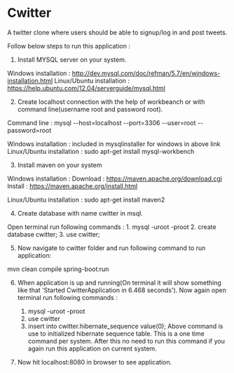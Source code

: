 Cwitter
================
A twitter clone where users should be able to signup/log in and post tweets.

Follow below steps to run this application : 

1. Install MYSQL server on your system.

Windows installation : http://dev.mysql.com/doc/refman/5.7/en/windows-installation.html
Linux/Ubuntu installation : https://help.ubuntu.com/12.04/serverguide/mysql.html

2. Create localhost connection with the help of workbeanch or with command line(username root and password root).

Command line : mysql --host=localhost --port=3306 --user=root --password=root

Windows installation : included in mysqlinstaller for windows in above link
Linux/Ubuntu installation : sudo apt-get install mysql-workbench

3. Install maven on your system

Windows installation :
Download : https://maven.apache.org/download.cgi
Install : https://maven.apache.org/install.html

Linux/Ubuntu installation : sudo apt-get install maven2

4. Create database with name cwitter in msql.

Open terminal run following commands : 
	1. mysql -uroot -proot
	2. create database cwitter;
	3. use cwitter;

5. Now navigate to cwitter folder and run following command to run application: 

mvn clean compile spring-boot:run

6. When application is up and running(On terminal it will show something like that 'Started CwitterApplication in 6.468 seconds').
Now again open terminal run following commands : 
	1. mysql -uroot -proot
	2. use cwitter
	3. insert into cwitter.hibernate_sequence value(0);
Above command is use to initialized hibernate sequence table. This is a one time command per system. After this no need to run this command if you again run this application on current system.

7. Now hit localhost:8080 in browser to see application.
